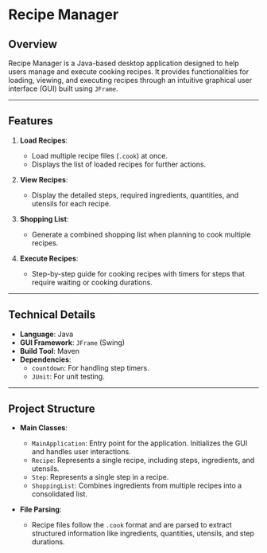 # Recipe Manager

## Overview
Recipe Manager is a Java-based desktop application designed to help users manage and execute cooking recipes. It provides functionalities for loading, viewing, and executing recipes through an intuitive graphical user interface (GUI) built using `JFrame`.

---

## Features
1. **Load Recipes**:
   - Load multiple recipe files (`.cook`) at once.
   - Displays the list of loaded recipes for further actions.

2. **View Recipes**:
   - Display the detailed steps, required ingredients, quantities, and utensils for each recipe.

3. **Shopping List**:
   - Generate a combined shopping list when planning to cook multiple recipes.

4. **Execute Recipes**:
   - Step-by-step guide for cooking recipes with timers for steps that require waiting or cooking durations.

---

## Technical Details
- **Language**: Java
- **GUI Framework**: `JFrame` (Swing)
- **Build Tool**: Maven
- **Dependencies**:
  - `countdown`: For handling step timers.
  - `JUnit`: For unit testing.

---

## Project Structure
- **Main Classes**:
  - `MainApplication`: Entry point for the application. Initializes the GUI and handles user interactions.
  - `Recipe`: Represents a single recipe, including steps, ingredients, and utensils.
  - `Step`: Represents a single step in a recipe.
  - `ShoppingList`: Combines ingredients from multiple recipes into a consolidated list.

- **File Parsing**:
  - Recipe files follow the `.cook` format and are parsed to extract structured information like ingredients, quantities, utensils, and step durations.
